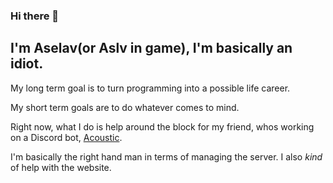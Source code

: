 ### Hi there 👋
## I'm Aselav(or Aslv in game), I'm basically an idiot.

My long term goal is to turn programming into a possible life career.

My short term goals are to do whatever comes to mind.

Right now, what I do is help around the block for my friend, whos working on a Discord bot, [Acoustic](https://acoustic.to).

I'm basically the right hand man in terms of managing the server. I also *kind* of help with the website.

<!--
**aselav/aselav** is a ✨ _special_ ✨ repository because its `README.md` (this file) appears on your GitHub profile.

Here are some ideas to get you started:

- 🔭 I’m currently working on ...
- 🌱 I’m currently learning ...
- 👯 I’m looking to collaborate on ...
- 🤔 I’m looking for help with ...
- 💬 Ask me about ...
- 📫 How to reach me: ...
- 😄 Pronouns: ...
- ⚡ Fun fact: ...
-->
